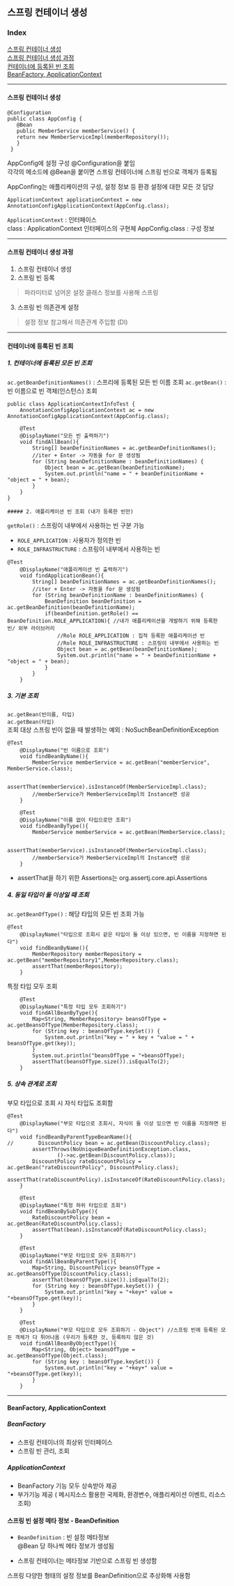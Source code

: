 ## 스프링 컨테이너 생성

### Index
[스프링 컨테이너 생성](#스프링-컨테이너-생성)  
[스프링 컨테이너 생성 과정](#스프링-컨테이너-생성-과정)  
[컨테이너에 등록된 빈 조회](#컨테이너에-등록된-빈-조회)  
[BeanFactory, ApplicationContext](#BeanFactory,-ApplicationContext)  

---

#### 스프링 컨테이너 생성

```
@Configuration
public class AppConfig {
   @Bean
   public MemberService memberService() {
   return new MemberServiceImpl(memberRepository());
   }
 }

```
AppConfig에 설정 구성 @Configuration을 붙임  
각각의 메소드에 @Bean을 붙이면 스프링 컨테이너에 스프링 빈으로 객체가 등록됨

AppConfing는 애플리케이션의 구성, 설정 정보 등 환경 설정에 대한 모든 것 담당  

```
ApplicationContext applicationContext = new AnnotationConfigApplicationContext(AppConfig.class);
```

`ApplicationContext` : 인터페이스  
class : ApplicationContext 인터페이스의 구현체
AppConfig.class : 구성 정보

---

#### 스프링 컨테이너 생성 과정
1. 스프링 컨테이너 생성
2. 스프링 빈 등록
  > 파라미터로 넘어온 설정 클래스 정보를 사용해 스프링 
3. 스프링 빈 의존관계 설정
  > 설정 정보 참고해서 의존관계 주입함 (DI)

---

#### 컨테이너에 등록된 빈 조회

##### 1. 컨테이너에 등록된 모든 빈 조회

`ac.getBeanDefinitionNames()` : 스프리에 등록된 모든 빈 이름 조회
`ac.getBean()` : 빈 이름으로 빈 객체(인스턴스) 조회
```
public class ApplicationContextInfoTest {
    AnnotationConfigApplicationContext ac = new AnnotationConfigApplicationContext(AppConfig.class);

    @Test
    @DisplayName("모든 빈 출력하기")
    void findAllBean(){
        String[] beanDefinitionNames = ac.getBeanDefinitionNames();
        //iter + Enter -> 자동을 for 문 생성됨
        for (String beanDefinitionName : beanDefinitionNames) {
            Object bean = ac.getBean(beanDefinitionName);
            System.out.println("name = " + beanDefinitionName + "object = " + bean);
        }
    }
}

##### 2. 애플리케이션 빈 조회 (내가 등록한 빈만)
```
`getRole()` : 스프링이 내부에서 사용하는 빈 구분 가능
- `ROLE_APPLICATION` : 사용자가 정의한 빈
- `ROLE_INFRASTRUCTURE` : 스프링이 내부에서 사용하는 빈

```
@Test
    @DisplayName("애플리케이션 빈 출력하기")
    void findApplicationBean(){
        String[] beanDefinitionNames = ac.getBeanDefinitionNames();
        //iter + Enter -> 자동을 for 문 생성됨
        for (String beanDefinitionName : beanDefinitionNames) {
            BeanDefinition beanDefinition = ac.getBeanDefinition(beanDefinitionName);
            if(beanDefinition.getRole() == BeanDefinition.ROLE_APPLICATION){ //내가 애플리케이션을 개발하기 위해 등록한 빈/ 외부 라이브러리
                //Role ROLE_APPLICATION : 집적 등록한 애플리케이션 빈
                //Role ROLE_INFRASTRUCTURE : 스프링이 내부에서 사용하는 빈
                Object bean = ac.getBean(beanDefinitionName);
                System.out.println("name = " + beanDefinitionName + "object = " + bean);
            }
        }
    }
```

##### 3. 기본 조회
`ac.getBean(빈이름, 타입)`  
`ac.getBean(타입)`   
조회 대상 스프링 빈이 없을 때 발생하는 예외 : NoSuchBeanDefinitionException

```
@Test
    @DisplayName("빈 이름으로 조회")
    void findBeanByName(){
        MemberService memberService = ac.getBean("memberService", MemberService.class);

        assertThat(memberService).isInstanceOf(MemberServiceImpl.class);
        //memberService가 MemberServiceImpl의 Instance면 성공
    }

    @Test
    @DisplayName("이름 없이 타입으로만 조회")
    void findBeanByType(){
        MemberService memberService = ac.getBean(MemberService.class);

        assertThat(memberService).isInstanceOf(MemberServiceImpl.class);
        //memberService가 MemberServiceImpl의 Instance면 성공
    }
```

- assertThat을 하기 위한 Assertions는 org.assertj.core.api.Assertions


##### 4. 동일 타입이 둘 이상일 때 조회
`ac.getBeanOfType()` : 해당 타입의 모든 빈 조회 가능

```
@Test
    @DisplayName("타입으로 조회시 같은 타입이 둘 이상 있으면, 빈 이름을 지정하면 된다")
    void findBeanByName(){
        MemberRepository memberRepository = ac.getBean("memberRepository1",MemberRepository.class);
        assertThat(memberRepository);
    }
```

특정 타입 모두 조회
```
    @Test
    @DisplayName("특정 타입 모두 조회하기")
    void findAllBeanByType(){
        Map<String, MemberRepository> beansOfType = ac.getBeansOfType(MemberRepository.class);
        for (String key : beansOfType.keySet()) {
            System.out.println("key = " + key + "value = " + beansOfType.get(key));
        }
        System.out.println("beansOfType = "+beansOfType);
        assertThat(beansOfType.size()).isEqualTo(2);
    }
```

##### 5. 상속 관계로 조회

부모 타입으로 조회 시 자식 타입도 조회함

```
@Test
    @DisplayName("부모 타입으로 조회시, 자식이 둘 이상 있으면 빈 이름을 지정하면 된다")
    void findBeanByParentTypeBeanName(){
//        DiscountPolicy bean = ac.getBean(DiscountPolicy.class);
        assertThrows(NoUniqueBeanDefinitionException.class,
                ()->ac.getBean(DiscountPolicy.class));
        DiscountPolicy rateDiscountPolicy = ac.getBean("rateDiscountPolicy", DiscountPolicy.class);
        assertThat(rateDiscountPolicy).isInstanceOf(RateDiscountPolicy.class);
    }

    @Test
    @DisplayName("특정 하위 타입으로 조회")
    void findBeanBySubType(){
        RateDiscountPolicy bean = ac.getBean(RateDiscountPolicy.class);
        assertThat(bean).isInstanceOf(RateDiscountPolicy.class);
    }

    @Test
    @DisplayName("부모 타입으로 모두 조회하기")
    void findAllBeanByParentType(){
        Map<String, DiscountPolicy> beansOfType = ac.getBeansOfType(DiscountPolicy.class);
        assertThat(beansOfType.size()).isEqualTo(2);
        for (String key : beansOfType.keySet()) {
            System.out.println("key = "+key+" value = "+beansOfType.get(key));
        }
    }

    @Test
    @DisplayName("부모 타입으로 모두 조회하기 - Object") //스프링 빈에 등록된 모든 객체가 다 튀어나옴 (우리가 등록한 것, 등록하지 않은 것)
    void findAllBeanByObjectType(){
        Map<String, Object> beansOfType = ac.getBeansOfType(Object.class);
        for (String key : beansOfType.keySet()) {
            System.out.println("key = "+key+" value = "+beansOfType.get(key));
        }
    }
```

---

#### BeanFactory, ApplicationContext

##### BeanFactory
- 스프링 컨테이너의 최상위 인터페이스
- 스프링 빈 관리, 조회

##### ApplicationContext
- BeanFactory 기능 모두 상속받아 제공
- 부가기능 제공 ( 메시지소스 활용한 국제화, 환경변수, 애플리케이션 이벤트, 리소스 조회)


#### 스프링 빈 설정 메타 정보 - BeanDefinition

- `BeanDefinition` : 빈 설정 메타정보  
  @Bean 당 하나씩 메타 정보가 생성됨  
  
- 스프링 컨테이너는 메타정보 기반으로 스프링 빈 생성함

스프링 다양한 형태의 설정 정보를 BeanDefinition으로 추상화해 사용함
